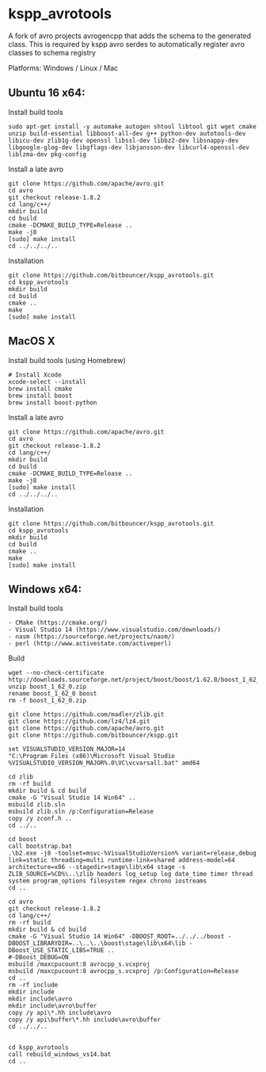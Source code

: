 kspp_avrotools
=========

A fork of avro projects avrogencpp that adds the schema to the generated class.
This is required by kspp avro serdes to automatically register avro classes to schema registry
 

Platforms: Windows / Linux / Mac


## Ubuntu 16 x64:

Install build tools
```
sudo apt-get install -y automake autogen shtool libtool git wget cmake unzip build-essential libboost-all-dev g++ python-dev autotools-dev libicu-dev zlib1g-dev openssl libssl-dev libbz2-dev libsnappy-dev libgoogle-glog-dev libgflags-dev libjansson-dev libcurl4-openssl-dev liblzma-dev pkg-config
```

Install a late avro
```
git clone https://github.com/apache/avro.git
cd avro
git checkout release-1.8.2
cd lang/c++/
mkdir build
cd build
cmake -DCMAKE_BUILD_TYPE=Release ..
make -j8
[sudo] make install
cd ../../../..
```

Installation
```
git clone https://github.com/bitbouncer/kspp_avrotools.git
cd kspp_avrotools
mkdir build
cd build
cmake ..
make
[sudo] make install
```

## MacOS X

Install build tools (using Homebrew)
```
# Install Xcode
xcode-select --install
brew install cmake
brew install boost
brew install boost-python
```

Install a late avro
```
git clone https://github.com/apache/avro.git
cd avro
git checkout release-1.8.2
cd lang/c++/
mkdir build
cd build
cmake -DCMAKE_BUILD_TYPE=Release ..
make -j8
[sudo] make install
cd ../../../..
```

Installation
```
git clone https://github.com/bitbouncer/kspp_avrotools.git
cd kspp_avrotools
mkdir build
cd build
cmake ..
make
[sudo] make install
```

## Windows x64:

Install build tools
```
- CMake (https://cmake.org/)
- Visual Studio 14 (https://www.visualstudio.com/downloads/)
- nasm (https://sourceforge.net/projects/nasm/)
- perl (http://www.activestate.com/activeperl)
```
Build
```
wget --no-check-certificate http://downloads.sourceforge.net/project/boost/boost/1.62.0/boost_1_62_0.zip
unzip boost_1_62_0.zip
rename boost_1_62_0 boost
rm -f boost_1_62_0.zip

git clone https://github.com/madler/zlib.git
git clone https://github.com/lz4/lz4.git
git clone https://github.com/apache/avro.git
git clone https://github.com/bitbouncer/kspp.git

set VISUALSTUDIO_VERSION_MAJOR=14
"C:\Program Files (x86)\Microsoft Visual Studio %VISUALSTUDIO_VERSION_MAJOR%.0\VC\vcvarsall.bat" amd64

cd zlib
rm -rf build
mkdir build & cd build
cmake -G "Visual Studio 14 Win64" ..
msbuild zlib.sln
msbuild zlib.sln /p:Configuration=Release
copy /y zconf.h ..
cd ../..

cd boost
call bootstrap.bat
.\b2.exe -j8 -toolset=msvc-%VisualStudioVersion% variant=release,debug link=static threading=multi runtime-link=shared address-model=64 architecture=x86 --stagedir=stage\lib\x64 stage -s ZLIB_SOURCE=%CD%\..\zlib headers log_setup log date_time timer thread system program_options filesystem regex chrono iostreams
cd ..

cd avro
git checkout release-1.8.2
cd lang/c++/
rm -rf build
mkdir build & cd build
cmake -G "Visual Studio 14 Win64" -DBOOST_ROOT=../../../boost -DBOOST_LIBRARYDIR=..\..\..\boost\stage\lib\x64\lib -DBoost_USE_STATIC_LIBS=TRUE ..
#-DBoost_DEBUG=ON
msbuild /maxcpucount:8 avrocpp_s.vcxproj
msbuild /maxcpucount:8 avrocpp_s.vcxproj /p:Configuration=Release
cd ..
rm -rf include
mkdir include
mkdir include\avro
mkdir include\avro\buffer
copy /y api\*.hh include\avro
copy /y api\buffer\*.hh include\avro\buffer
cd ../../..


cd kspp_avrotools
call rebuild_windows_vs14.bat
cd ..
```
 

